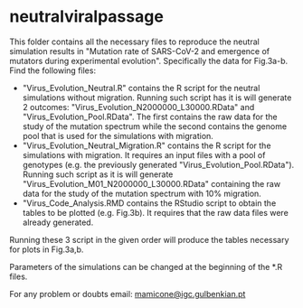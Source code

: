 # neutralviralpassage
This folder contains all the necessary files to reproduce the neutral simulation results in "Mutation rate of SARS-CoV-2 and emergence of mutators during experimental evolution". Specifically the data for Fig.3a-b.
Find the following files:
- "Virus_Evolution_Neutral.R" contains the R script for the neutral simulations without migration. Running such script has it is will generate 2 outcomes: "Virus_Evolution_N2000000_L30000.RData" and "Virus_Evolution_Pool.RData".
The first contains the raw data for the study of the mutation spectrum while the second contains the genome pool that is used for the simulations with migration.
- "Virus_Evolution_Neutral_Migration.R" contains the R script for the simulations with migration. It requires an input files with a pool of genotypes (e.g. the previously generated "Virus_Evolution_Pool.RData").
Running such script as it is will generate "Virus_Evolution_M01_N2000000_L30000.RData" containing the raw data for the study of the mutation spectrum with 10% migration.
- "Virus_Code_Analysis.RMD contains the RStudio script to obtain the tables to be plotted (e.g. Fig.3b). It requires that the raw data files were already generated.

Running these 3 script in the given order will produce the tables necessary for plots in Fig.3a,b.

Parameters of the simulations can be changed at the beginning of the *.R files.

For any problem or doubts email: mamicone@igc.gulbenkian.pt    
